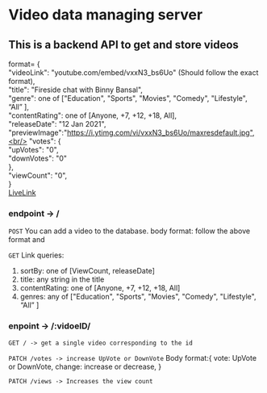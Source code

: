 # Video data managing server

## This is a backend API to get and store videos

format= {<br/>
<tb/><tb/> "videoLink": "youtube.com/embed/vxxN3_bs6Uo" (Should follow the exact format),<br/>
<tb/><tb/> "title": "Fireside chat with Binny Bansal",<br/>
 <tb/><tb/> "genre": one of ["Education", "Sports", "Movies", "Comedy", "Lifestyle", “All” ],<br/>
<tb/><tb/> "contentRating": one of [Anyone, +7, +12, +18, All],<br/>
 <tb/><tb/> "releaseDate": "12 Jan 2021",<br/>
 <tb/><tb/> "previewImage":"https://i.ytimg.com/vi/vxxN3_bs6Uo/maxresdefault.jpg",<br/>
<tb/><tb/> "votes": {<br/>
<tb/><tb/><tb/><tb/> "upVotes": "0",<br/>
<tb/><tb/><tb/><tb/> "downVotes": "0"<br/>
 <tb/><tb/> },<br/>
<tb/><tb/> "viewCount": "0",<br/>
<tb/><tb/> }<br/>
[LiveLink](https://xflix-backend-s2qe.onrender.com/v1/videos)

### endpoint -> /

`POST` 
  You can add a video to the database.
  body format: follow the above format and 

`GET`
Link queries:
 1. sortBy: one of [ViewCount, releaseDate] 
 2. title: any string in the title 
 3. contentRating: one of [Anyone, +7, +12, +18, All]
 4. genres: any of ["Education", "Sports", "Movies", "Comedy", "Lifestyle", “All” ]

### enpoint -> /:vidoeID/

`GET / -> get a single video corresponding to the id`

`PATCH /votes -> increase UpVote or DownVote`
  Body format:{
      vote: UpVote or DownVote,
      change: increase or decrease,
  }

`PATCH /views -> Increases the view count`
